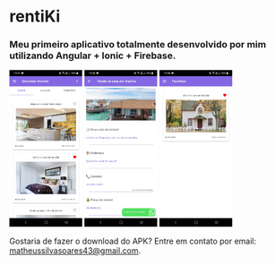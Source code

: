 # rentiKi
### Meu primeiro aplicativo totalmente desenvolvido por mim utilizando Angular + Ionic + Firebase.

<img src="https://github.com/mssdesign/portfolios/blob/main/portifolio_vs1/src/Assets/Mockups/Rentiki/Screenshot_20220119-193740_rentiki_app.jpg?raw=true" width="130" height="280">

<img src="https://github.com/mssdesign/portfolios/blob/main/portifolio_vs1/src/Assets/Mockups/Rentiki/Screenshot_20220119-193831_rentiki_app.jpg?raw=true" width="130" height="280">

<img src="https://github.com/mssdesign/portfolios/blob/main/portifolio_vs1/src/Assets/Mockups/Rentiki/Screenshot_20220119-193804_rentiki_app.jpg?raw=true" width="130" height="280">

Gostaria de fazer o download do APK? Entre em contato por email: matheussilvasoares43@gmail.com.
